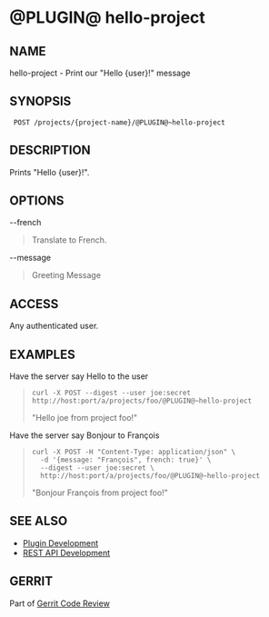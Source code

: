 @PLUGIN@ hello-project
=============================

NAME
----
hello-project - Print our "Hello {user}!" message

SYNOPSIS
--------
     POST /projects/{project-name}/@PLUGIN@~hello-project

DESCRIPTION
-----------
Prints "Hello {user}!".

OPTIONS
-------

--french
> Translate to French.

--message
> Greeting Message

ACCESS
------
Any authenticated user.

EXAMPLES
--------

Have the server say Hello to the user

>     curl -X POST --digest --user joe:secret http://host:port/a/projects/foo/@PLUGIN@~hello-project
> "Hello joe from project foo!"

Have the server say Bonjour to François

>     curl -X POST -H "Content-Type: application/json" \
>       -d '{message: "François", french: true}' \
>       --digest --user joe:secret \
>       http://host:port/a/projects/foo/@PLUGIN@~hello-project
> "Bonjour François from project foo!"

SEE ALSO
--------

* [Plugin Development](../../../Documentation/dev-plugins.html)
* [REST API Development](../../../Documentation/dev-rest-api.html)

GERRIT
------
Part of [Gerrit Code Review](../../../Documentation/index.html)
